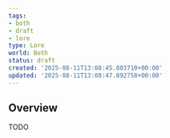 ```yaml
---
tags:
- both
- draft
- lore
type: Lore
world: Both
status: draft
created: '2025-08-11T13:08:45.803710+00:00'
updated: '2025-08-11T13:08:47.892758+00:00'
---
```



## Overview

TODO
